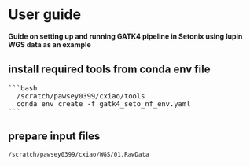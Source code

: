 # User guide
**Guide on setting up and running GATK4 pipeline in Setonix using lupin WGS data as an example**

## install required tools from conda env file
<pre>
```bash
  /scratch/pawsey0399/cxiao/tools
  conda env create -f gatk4_seto_nf_env.yaml
```
</pre>
## prepare input files
```bash
/scratch/pawsey0399/cxiao/WGS/01.RawData
```
